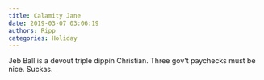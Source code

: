 ```yaml
---
title: Calamity Jane
date: 2019-03-07 03:06:19
authors: Ripp
categories: Holiday
---
```


 Jeb Ball is a devout triple dippin Christian. Three gov't paychecks must be nice.
Suckas.